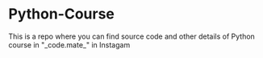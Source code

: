 # Python-Course
This is a repo where you can find source code and other details of Python course in "\_code.mate\_" in Instagam
